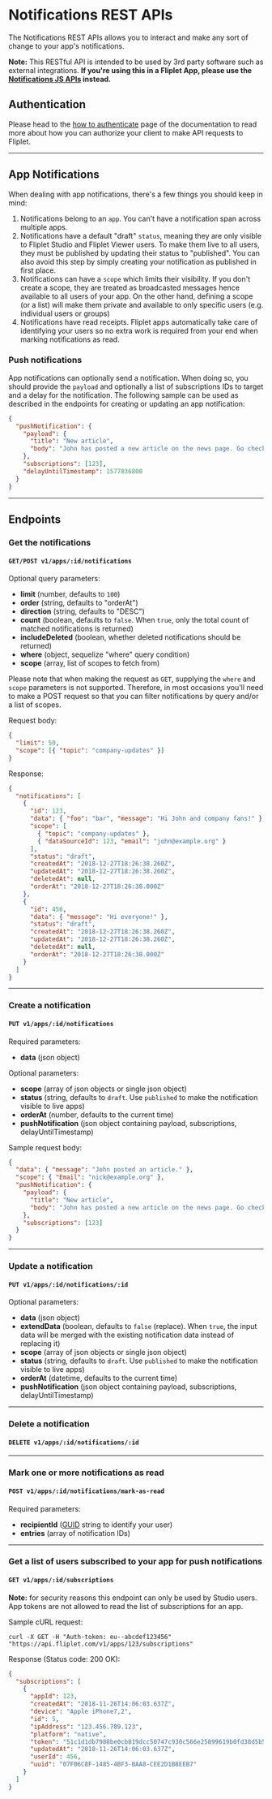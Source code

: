 # Notifications REST APIs

The Notifications REST APIs allows you to interact and make any sort of change to your app's notifications.

<p class="warning"><strong>Note:</strong> This RESTful API is intended to be used by 3rd party software such as external integrations. <strong>If you're using this in a Fliplet App, please use the <a href="/API/fliplet-notifications.html">Notifications JS APIs</a> instead.</strong></p>

## Authentication

Please head to the [how to authenticate](authenticate.md) page of the documentation to read more about how you can authorize your client to make API requests to Fliplet.

---

## App Notifications

When dealing with app notifications, there's a few things you should keep in mind:

1. Notifications belong to an `app`. You can't have a notification span across multiple apps.
2. Notifications have a default "draft" `status`, meaning they are only visible to Fliplet Studio and Fliplet Viewer users. To make them live to all users, they must be published by updating their status to "published". You can also avoid this step by simply creating your notification as published in first place.
3. Notifications can have a `scope` which limits their visibility. If you don't create a scope, they are treated as broadcasted messages hence available to all users of your app. On the other hand, defining a scope (or a list) will make them private and available to only specific users (e.g. individual users or groups)
4. Notifications have read receipts. Fliplet apps automatically take care of identifying your users so no extra work is required from your end when marking notifications as read.

### Push notifications

App notifications can optionally send a notification. When doing so, you should provide the `payload` and optionally a list of subscriptions IDs to target and a delay for the notification. The following sample can be used as described in the endpoints for creating or updating an app notification:

```json
{
  "pushNotification": {
    "payload": {
      "title": "New article",
      "body": "John has posted a new article on the news page. Go check it out!"
    },
    "subscriptions": [123],
    "delayUntilTimestamp": 1577836800
  }
}
```

---

## Endpoints

### Get the notifications

#### `GET/POST v1/apps/:id/notifications`

Optional query parameters:

- **limit** (number, defaults to `100`)
- **order** (string, defaults to "orderAt")
- **direction** (string, defaults to "DESC")
- **count** (boolean, defaults to `false`. When `true`, only the total count of matched notifications is returned)
- **includeDeleted** (boolean, whether deleted notifications should be returned)
- **where** (object, sequelize "where" query condition)
- **scope** (array, list of scopes to fetch from)

Please note that when making the request as `GET`, supplying the `where` and `scope` parameters is not supported. Therefore, in most occasions you'll need to make a POST request so that you can filter notifications by query and/or a list of scopes.

Request body:
```json
{
  "limit": 50,
  "scope": [{ "topic": "company-updates" }]
}
```

Response:

```json
{
  "notifications": [
    {
      "id": 123,
      "data": { "foo": "bar", "message": "Hi John and company fans!" },
      "scope": [
        { "topic": "company-updates" },
        { "dataSourceId": 123, "email": "john@example.org" }
      ],
      "status": "draft",
      "createdAt": "2018-12-27T18:26:38.260Z",
      "updatedAt": "2018-12-27T18:26:38.260Z",
      "deletedAt": null,
      "orderAt": "2018-12-27T18:26:38.000Z"
    },
    {
      "id": 456,
      "data": { "message": "Hi everyone!" },
      "status": "draft",
      "createdAt": "2018-12-27T18:26:38.260Z",
      "updatedAt": "2018-12-27T18:26:38.260Z",
      "deletedAt": null,
      "orderAt": "2018-12-27T18:26:38.000Z"
    }
  ]
}
```

---

### Create a notification

#### `PUT v1/apps/:id/notifications`

Required parameters:
- **data** (json object)

Optional parameters:
- **scope** (array of json objects or single json object)
- **status** (string, defaults to `draft`. Use `published` to make the notification visible to live apps)
- **orderAt** (number, defaults to the current time)
- **pushNotification** (json object containing payload, subscriptions, delayUntilTimestamp)

Sample request body:

```json
{
  "data": { "message": "John posted an article." },
  "scope": { "Email": "nick@example.org" },
  "pushNotification": {
    "payload": {
      "title": "New article",
      "body": "John has posted a new article on the news page. Go check it out!"
    },
    "subscriptions": [123]
  }
}
```

---

### Update a notification

#### `PUT v1/apps/:id/notifications/:id`

Optional parameters:
- **data** (json object)
- **extendData** (boolean, defaults to `false` (replace). When `true`, the input data will be merged with the existing notification data instead of replacing it)
- **scope** (array of json objects or single json object)
- **status** (string, defaults to `draft`. Use `published` to make the notification visible to live apps)
- **orderAt** (datetime, defaults to the current time)
- **pushNotification** (json object containing payload, subscriptions, delayUntilTimestamp)

---

### Delete a notification

#### `DELETE v1/apps/:id/notifications/:id`

---

### Mark one or more notifications as read

#### `POST v1/apps/:id/notifications/mark-as-read`

Required parameters:
- **recipientId** ([GUID](https://en.wikipedia.org/wiki/Universally_unique_identifier) string to identify your user)
- **entries** (array of notification IDs)

---

### Get a list of users subscribed to your app for push notifications

#### `GET v1/apps/:id/subscriptions`

<p class="warning"><strong>Note:</strong> for security reasons this endpoint can only be used by Studio users. App tokens are not allowed to read the list of subscriptions for an app.</p>

Sample cURL request:

```
curl -X GET -H "Auth-token: eu--abcdef123456" "https://api.fliplet.com/v1/apps/123/subscriptions"
```

Response  (Status code: 200 OK):

```json
{
  "subscriptions": [
    {
      "appId": 123,
      "createdAt": "2018-11-26T14:06:03.637Z",
      "device": "Apple iPhone7,2",
      "id": 5,
      "ipAddress": "123.456.789.123",
      "platform": "native",
      "token": "51c1d1db7988be0cb819dcc50747c930c566e25899619b0fd38d5b5bbb394355",
      "updatedAt": "2018-11-26T14:06:03.637Z",
      "userId": 456,
      "uuid": "07F06C8F-1485-4BF3-BAA8-CEE2D1B8EEB7"
    }
  ]
}
```

